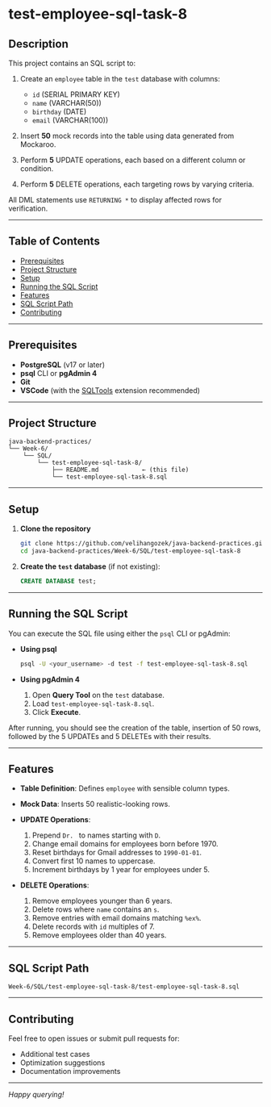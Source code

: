 # test-employee-sql-task-8

## Description

This project contains an SQL script to:

1. Create an `employee` table in the `test` database with columns:

   * `id` (SERIAL PRIMARY KEY)
   * `name` (VARCHAR(50))
   * `birthday` (DATE)
   * `email` (VARCHAR(100))
2. Insert **50** mock records into the table using data generated from Mockaroo.
3. Perform **5** UPDATE operations, each based on a different column or condition.
4. Perform **5** DELETE operations, each targeting rows by varying criteria.

All DML statements use `RETURNING *` to display affected rows for verification.

---

## Table of Contents

* [Prerequisites](#prerequisites)
* [Project Structure](#project-structure)
* [Setup](#setup)
* [Running the SQL Script](#running-the-sql-script)
* [Features](#features)
* [SQL Script Path](#sql-script-path)
* [Contributing](#contributing)

---

## Prerequisites

* **PostgreSQL** (v17 or later)
* **psql** CLI or **pgAdmin 4**
* **Git**
* **VSCode** (with the [SQLTools](https://marketplace.visualstudio.com/items?itemName=mtxr.sqltools) extension recommended)

---

## Project Structure

```text
java-backend-practices/
└── Week-6/
    └── SQL/
        └── test-employee-sql-task-8/
            ├── README.md            ← (this file)
            └── test-employee-sql-task-8.sql
```

---

## Setup

1. **Clone the repository**

   ```bash
   git clone https://github.com/velihangozek/java-backend-practices.git
   cd java-backend-practices/Week-6/SQL/test-employee-sql-task-8
   ```

2. **Create the `test` database** (if not existing):

   ```sql
   CREATE DATABASE test;
   ```

---

## Running the SQL Script

You can execute the SQL file using either the `psql` CLI or pgAdmin:

* **Using psql**

  ```bash
  psql -U <your_username> -d test -f test-employee-sql-task-8.sql
  ```

* **Using pgAdmin 4**

  1. Open **Query Tool** on the `test` database.
  2. Load `test-employee-sql-task-8.sql`.
  3. Click **Execute**.

After running, you should see the creation of the table, insertion of 50 rows, followed by the 5 UPDATEs and 5 DELETEs with their results.

---

## Features

* **Table Definition**: Defines `employee` with sensible column types.
* **Mock Data**: Inserts 50 realistic-looking rows.
* **UPDATE Operations**:

  1. Prepend `Dr. ` to names starting with `D`.
  2. Change email domains for employees born before 1970.
  3. Reset birthdays for Gmail addresses to `1990-01-01`.
  4. Convert first 10 names to uppercase.
  5. Increment birthdays by 1 year for employees under 5.
* **DELETE Operations**:

  1. Remove employees younger than 6 years.
  2. Delete rows where `name` contains an `s`.
  3. Remove entries with email domains matching `%ex%`.
  4. Delete records with `id` multiples of 7.
  5. Remove employees older than 40 years.

---

## SQL Script Path

```text
Week-6/SQL/test-employee-sql-task-8/test-employee-sql-task-8.sql
```

---

## Contributing

Feel free to open issues or submit pull requests for:

* Additional test cases
* Optimization suggestions
* Documentation improvements

---

*Happy querying!*
